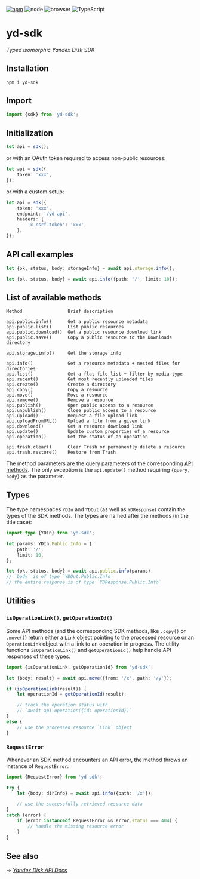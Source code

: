 [![npm](https://img.shields.io/npm/v/yd-sdk?labelColor=royalblue&color=royalblue&style=flat-square)](https://www.npmjs.com/package/yd-sdk) ![node](https://img.shields.io/badge/node-✓-345?labelColor=345&color=345&style=flat-square) ![browser](https://img.shields.io/badge/browser-✓-345?labelColor=345&color=345&style=flat-square) ![TypeScript](https://img.shields.io/badge/TypeScript-✓-345?labelColor=345&color=345&style=flat-square)

# yd-sdk

*Typed isomorphic Yandex Disk SDK*

## Installation

```
npm i yd-sdk
```

## Import

```ts
import {sdk} from 'yd-sdk';
```

## Initialization

```ts
let api = sdk();
```

or with an OAuth token required to access non-public resources:

```ts
let api = sdk({
    token: 'xxx',
});
```

or with a custom setup:

```ts
let api = sdk({
    token: 'xxx',
    endpoint: '/yd-api',
    headers: {
        'x-csrf-token': 'xxx',
    },
});
```

## API call examples

```ts
let {ok, status, body: storageInfo} = await api.storage.info();
```

```ts
let {ok, status, body} = await api.info({path: '/', limit: 10});
```

## List of available methods

```
Method                 Brief description

api.public.info()      Get a public resource metadata
api.public.list()      List public resources
api.public.download()  Get a public resource download link
api.public.save()      Copy a public resource to the Downloads directory

api.storage.info()     Get the storage info

api.info()             Get a resource metadata + nested files for directories
api.list()             Get a flat file list + filter by media type
api.recent()           Get most recently uploaded files
api.create()           Create a directory
api.copy()             Copy a resource
api.move()             Move a resource
api.remove()           Remove a resource
api.publish()          Open public access to a resource
api.unpublish()        Close public access to a resource
api.upload()           Request a file upload link
api.uploadFromURL()    Upload a file from a given link
api.download()         Get a resource download link
api.update()           Update custom properties of a resource
api.operation()        Get the status of an operation

api.trash.clear()      Clear Trash or permanently delete a resource
api.trash.restore()    Restore from Trash
```

The method parameters are the query parameters of the corresponding [API methods](https://yandex.com/dev/disk-api/doc/en/). The only exception is the `api.update()` method requiring `{query, body}` as the parameter.

## Types

The type namespaces `YDIn` and `YDOut` (as well as `YDResponse`) contain the types of the SDK methods. The types are named after the methods (in the title case):

```ts
import type {YDIn} from 'yd-sdk';

let params: YDIn.Public.Info = {
    path: '/',
    limit: 10,
};

let {ok, status, body} = await api.public.info(params);
// `body` is of type `YDOut.Public.Info`
// the entire response is of type `YDResponse.Public.Info`
```

## Utilities

### `isOperationLink()`, `getOperationId()`

Some API methods (and the corresponding SDK methods, like `.copy()` or `.move()`) return either a `Link` object pointing to the processed resource or an `OperationLink` object with a link to an operation in progress. The utility functions `isOperationLink()` and `getOperationId()` help handle API responses of these types.

```ts
import {isOperationLink, getOperationId} from 'yd-sdk';

let {body: result} = await api.move({from: '/x', path: '/y'});

if (isOperationLink(result)) {
    let operationId = getOperationId(result);

    // track the operation status with
    // `await api.operation({id: operationId})`
}
else {
    // use the processed resource `Link` object
}
```

### `RequestError`

Whenever an SDK method encounters an API error, the method throws an instance of `RequestError`.

```ts
import {RequestError} from 'yd-sdk';

try {
    let {body: dirInfo} = await api.info({path: '/x'});

    // use the successfully retrieved resource data
}
catch (error) {
    if (error instanceof RequestError && error.status === 404) {
        // handle the missing resource error
    }
}
```

## See also

&rarr; [*Yandex Disk API Docs*](https://yandex.com/dev/disk-api/doc/en/)
